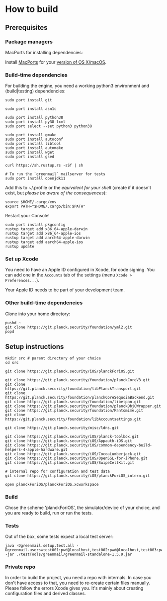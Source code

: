 # How to build

## Prerequisites

### Package managers

MacPorts for installing dependencies:

Install [MacPorts](https://www.macports.org/) for your
[version of OS X/macOS](https://www.macports.org/install.php).

### Build-time dependencies

For building the engine, you need a working python3 environment and (build|testing) dependencies:

```
sudo port install git

sudo port install asn1c

sudo port install python38
sudo port install py38-lxml
sudo port select --set python3 python38

sudo port install gmake
sudo port install autoconf
sudo port install libtool
sudo port install automake
sudo port install wget
sudo port install gsed

curl https://sh.rustup.rs -sSf | sh

# To run the `greenmail` mailserver for tests
sudo port install openjdk11
```

Add this to ~/.profile or the _equivalent for your shell_ (create if it doesn't exist, but _please be aware of the consequences_):

```
source $HOME/.cargo/env
export PATH="$HOME/.cargo/bin:$PATH"
```

Restart your Console!

```
sudo port install pkgconfig
rustup target add x86_64-apple-darwin
rustup target add x86_64-apple-ios
rustup target add aarch64-apple-darwin
rustup target add aarch64-apple-ios
rustup update
```

### Set up Xcode

You need to have an Apple ID configured in Xcode, for code signing. You can add one in the `Accounts` tab of the settings (menu `Xcode > Preferences...`).

Your Apple ID needs to be part of your development team.

### Other build-time dependencies

Clone into your home directory:

```
pushd ~
git clone https://git.planck.security/foundation/yml2.git
popd
```

## Setup instructions

```
mkdir src # parent directory of your choice
cd src

git clone https://git.planck.security/iOS/planckForiOS.git

git clone https://git.planck.security/foundation/planckCoreV3.git
git clone https://git.planck.security/foundation/libPlanckTransport.git
git clone https://git.planck.security/foundation/planckCoreSequoiaBackend.git
git clone https://git.planck.security/foundation/libetpan.git
git clone https://git.planck.security/foundation/planckObjCWrapper.git
git clone https://git.planck.security/foundation/Pantomime.git
git clone https://git.planck.security/foundation/libAccountsettings.git

git clone https://git.planck.security/misc/ldns.git

git clone https://git.planck.security/iOS/planck-toolbox.git
git clone https://git.planck.security/iOS/Appauth-iOS.git
git clone https://git.planck.security/iOS/common-dependency-build-helpers-4-apple-hardware.git
git clone https://git.planck.security/iOS/CocoaLumberjack.git
git clone https://git.planck.security/iOS/OpenSSL-for-iPhone.git
git clone https://git.planck.security/iOS/SwipeCellKit.git

# internal repo for configuration and test data
git clone https://git.planck.security/iOS/planckForiOS_intern.git

open planckForiOS/planckForiOS.xcworkspace
```

### Build

Chose the scheme 'planckForiOS', the simulator/device of your choice, and you are ready to build, run or run the tests.


### Tests

Out of the box, some tests expect a local test server:

```
java -Dgreenmail.setup.test.all -Dgreenmail.users=test001:pwd@localhost,test002:pwd@localhost,test003:pwd@localhost -jar ./testTools/greenmail/greenmail-standalone-1.5.9.jar
```

### Private repo

In order to build the project, you need a repo with internals. In case you don't have access to that, you need to re-create certain files manually. Please follow the errors Xcode gives you. It's mainly about creating configuration files and derived classes.

